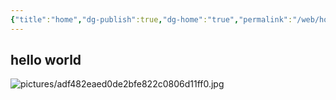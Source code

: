 ```yaml
---
{"title":"home","dg-publish":true,"dg-home":"true","permalink":"/web/home/","tags":["gardenEntry"],"dgPassFrontmatter":true,"created":"2024-01-26T16:23:25.016+08:00","updated":"2024-01-27T00:59:20.913+08:00"}
---
```


## hello world
![pictures/adf482eaed0de2bfe822c0806d11ff0.jpg](/img/user/pictures/adf482eaed0de2bfe822c0806d11ff0.jpg)